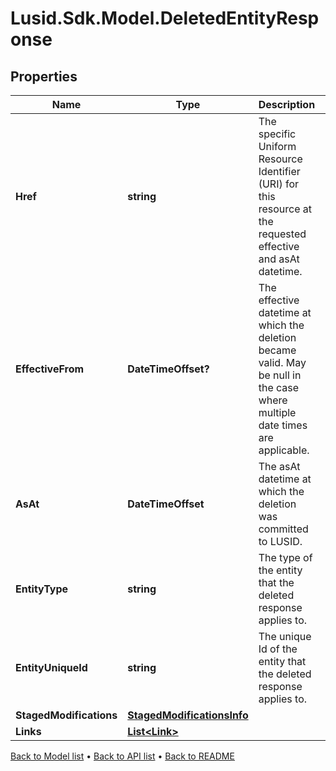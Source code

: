 # Lusid.Sdk.Model.DeletedEntityResponse

## Properties

Name | Type | Description | Notes
------------ | ------------- | ------------- | -------------
**Href** | **string** | The specific Uniform Resource Identifier (URI) for this resource at the requested effective and asAt datetime. | [optional] 
**EffectiveFrom** | **DateTimeOffset?** | The effective datetime at which the deletion became valid. May be null in the case where multiple date times are applicable. | [optional] 
**AsAt** | **DateTimeOffset** | The asAt datetime at which the deletion was committed to LUSID. | 
**EntityType** | **string** | The type of the entity that the deleted response applies to. | [optional] 
**EntityUniqueId** | **string** | The unique Id of the entity that the deleted response applies to. | [optional] 
**StagedModifications** | [**StagedModificationsInfo**](StagedModificationsInfo.md) |  | [optional] 
**Links** | [**List&lt;Link&gt;**](Link.md) |  | [optional] 

[Back to Model list](../README.md#documentation-for-models) &#8226; [Back to API list](../README.md#documentation-for-api-endpoints) &#8226; [Back to README](../README.md)

